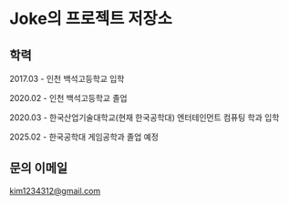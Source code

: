 <!--
## Hi there 👋
**joke3829/joke3829** is a ✨ _special_ ✨ repository because its `README.md` (this file) appears on your GitHub profile.

Here are some ideas to get you started:

- 🔭 I’m currently working on ...
- 🌱 I’m currently learning ...
- 👯 I’m looking to collaborate on ...
- 🤔 I’m looking for help with ...
- 💬 Ask me about ...
- 📫 How to reach me: ...
- 😄 Pronouns: ...
- ⚡ Fun fact: ...
-->
# Joke의 프로젝트 저장소

## 학력
2017.03 - 인천 백석고등학교 입학

2020.02 - 인천 백석고등학교 졸업

2020.03 - 한국산업기술대학교(현재 한국공학대) 엔터테인먼트 컴퓨팅 학과 입학

2025.02 - 한국공학대 게임공학과 졸업 예정
## 문의 이메일
kim1234312@gmail.com

